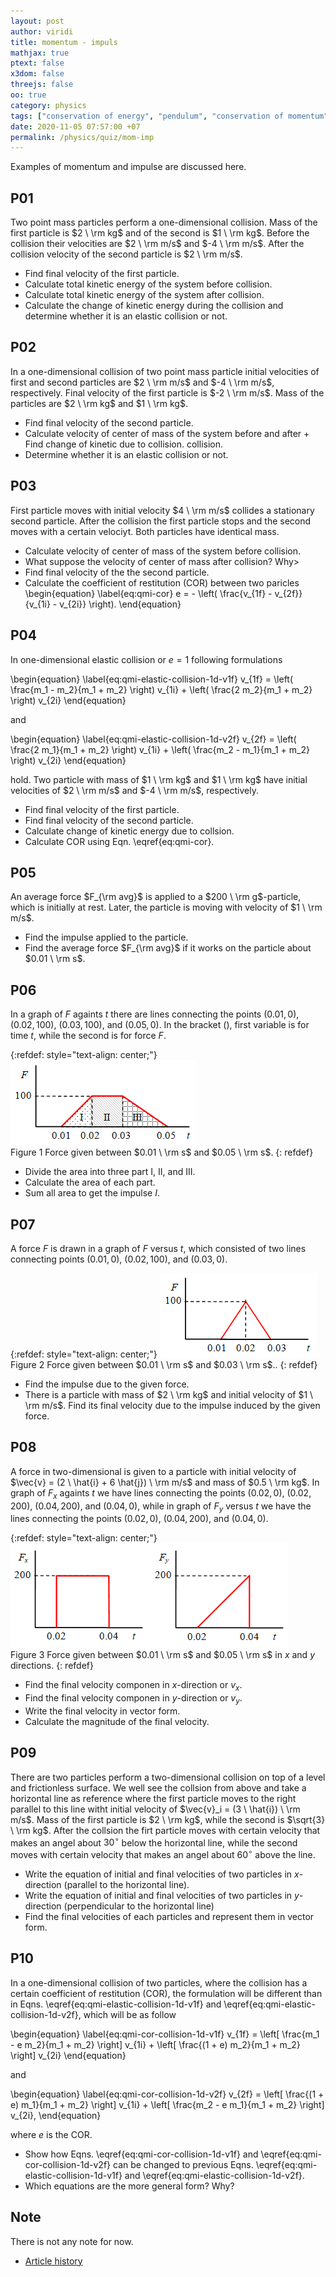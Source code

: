 ```yaml
---
layout: post
author: viridi
title: momentum - impuls
mathjax: true
ptext: false
x3dom: false
threejs: false
oo: true
category: physics
tags: ["conservation of energy", "pendulum", "conservation of momentum", "impulse", "elastic collision"]
date: 2020-11-05 07:57:00 +07
permalink: /physics/quiz/mom-imp
---
```

Examples of momentum and impulse are discussed here.

## P01
Two point mass particles perform a one-dimensional collision. Mass of the first particle is $2 \ \rm kg$ and of the second is $1 \ \rm kg$. Before the collision their velocities are $2 \ \rm m/s$ and $-4 \ \rm m/s$. After the collision velocity of the second particle is $2 \ \rm m/s$.
+ Find final velocity of the first particle.
+ Calculate total kinetic energy of the system before collision.
+ Calculate total kinetic energy of the system after collision.
+ Calculate the change of kinetic energy during the collision and determine whether it is an elastic collision or not.


## P02
In a one-dimensional collision of two point mass particle initial velocities of first and second particles are $2 \ \rm m/s$ and $-4 \ \rm m/s$, respectively. Final velocity of the first particle is $-2 \ \rm m/s$. Mass of the particles are $2 \ \rm kg$ and $1 \ \rm kg$.
+ Find final velocity of the second particle.
+ Calculate velocity of center of mass of the system before and after + Find change of kinetic due to collision.
collision.
+ Determine whether it is an elastic collision or not.


## P03
First particle moves with initial velocity $4 \ \rm m/s$ collides a stationary second particle. After the collision the first particle stops and the second moves with a certain velociyt. Both particles have identical mass.
+ Calculate velocity of center of mass of the system before collision.
+ What suppose the velocity of center of mass after collision? Why>
+ Find final velocity of the the second particle.
+ Calculate the coefficient of restitution (COR) between two paricles
\begin{equation}
\label{eq:qmi-cor}
e = - \left( \frac{v_{1f} - v_{2f}}{v_{1i} - v_{2i}} \right).
\end{equation}


## P04
In one-dimensional elastic collision or $e = 1$ following formulations

\begin{equation}
\label{eq:qmi-elastic-collision-1d-v1f}
v_{1f} = \left( \frac{m_1 - m_2}{m_1 + m_2} \right) v_{1i} + \left( \frac{2 m_2}{m_1 + m_2} \right) v_{2i}
\end{equation}

and

\begin{equation}
\label{eq:qmi-elastic-collision-1d-v2f}
v_{2f} = \left( \frac{2 m_1}{m_1 + m_2} \right) v_{1i} + \left( \frac{m_2 - m_1}{m_1 + m_2} \right) v_{2i}
\end{equation}

hold. Two particle with mass of $1 \ \rm kg$ and $1 \ \rm kg$ have initial velocities of $2 \ \rm m/s$ and $-4 \ \rm m/s$, respectively.

+ Find final velocity of the first particle.
+ Find final velocity of the second particle.
+ Calculate change of kinetic energy due to collsion.
+ Calculate COR using Eqn. \eqref{eq:qmi-cor}.


## P05
An average force $F_{\rm avg}$ is applied to a $200 \ \rm g$-particle, which is initially at rest. Later, the particle is moving with velocity of $1 \ \rm m/s$.
+ Find the impulse applied to the particle.
+ Find the average force $F_{\rm avg}$ if it works on the particle about $0.01 \ \rm s$.


## P06
In a graph of $F$ againts $t$ there are lines connecting the points $(0.01, 0)$, $(0.02, 100)$, $(0.03, 100)$, and $(0.05, 0)$. In the bracket $()$, first variable is for time $t$, while the second is for force $F$.

{:refdef: style="text-align: center;"}
![..](/assets/img/phys/imp-force-00.png)
<br />
Figure <a name="fig:qmi-imp-force-00">1</a> Force given between $0.01 \ \rm s$ and $0.05 \ \rm s$.
{: refdef}

+ Divide the area into three part I, II, and III.
+ Calculate the area of each part.
+ Sum all area to get the impulse $I$.


## P07
A force $F$ is drawn in a graph of $F$ versus $t$, which consisted of two lines connecting points $(0.01, 0)$, $(0.02, 100)$, and $(0.03, 0)$.

{:refdef: style="text-align: center;"}
![..](/assets/img/phys/imp-force-01.png)
<br />
Figure <a name="fig:qmi-imp-force-01">2</a> Force given between $0.01 \ \rm s$ and $0.03 \ \rm s$..
{: refdef}

+ Find the impulse due to the given force.
+ There is a particle with mass of $2 \ \rm kg$ and initial velocity of $1 \ \rm m/s$. Find its final velocity due to the impulse induced by the given force.


## P08
A force in two-dimensional is given to a particle with initial velocity of $\vec{v} = (2 \ \hat{i} + 6 \hat{j}) \ \rm m/s$ and mass of $0.5 \ \rm kg$. In graph of $F_x$ againts $t$ we have lines connecting the points $(0.02, 0)$, $(0.02, 200)$, $(0.04, 200)$, and $(0.04, 0)$, while in graph of $F_y$ versus $t$ we have the lines connecting the points $(0.02, 0)$, $(0.04, 200)$, and $(0.04, 0)$.

{:refdef: style="text-align: center;"}
![..](/assets/img/phys/imp-force-02.png)
<br />
Figure <a name="fig:qmi-imp-force-02">3</a> Force given between $0.01 \ \rm s$ and $0.05 \ \rm s$ in $x$ and $y$ directions.
{: refdef}

+ Find the final velocity componen in $x$-direction or $v_x$.
+ Find the final velocity componen in $y$-direction or $v_y$.
+ Write the final velocity in vector form.
+ Calculate the magnitude of the final velocity.


## P09
There are two particles perform a two-dimensional collision on top of a level and frictionless surface. We well see the collsion from above and take a horizontal line as reference where the first particle moves to the right parallel to this line witht initial velocity of $\vec{v}_i = (3 \ \hat{i}) \ \rm m/s$. Mass of the first particle is $2 \ \rm kg$, while the second is $\sqrt{3} \ \rm kg$. After the collsion the firt particle moves with certain velocity that makes an angel about $30^\circ$ below the horizontal line, while the second moves with certain velocity that makes an angel about $60^\circ$ above the line.
+ Write the equation of initial and final velocities of two particles in $x$-direction (parallel to the horizontal line).
+ Write the equation of initial and final velocities of two particles in $y$-direction (perpendicular to the horizontal line)
+ Find the final velocities of each particles and represent them in vector form.


## P10
In a one-dimensional collision of two particles, where the collision has a certain coefficient of restitution (COR), the formulation will be different than in Eqns. \eqref{eq:qmi-elastic-collision-1d-v1f} and \eqref{eq:qmi-elastic-collision-1d-v2f}, which will be as follow

\begin{equation}
\label{eq:qmi-cor-collision-1d-v1f}
v_{1f} = \left[ \frac{m_1 - e m_2}{m_1 + m_2} \right] v_{1i} + \left[ \frac{(1 + e) m_2}{m_1 + m_2} \right] v_{2i}
\end{equation}

and

\begin{equation}
\label{eq:qmi-cor-collision-1d-v2f}
v_{2f} = \left[ \frac{(1 + e) m_1}{m_1 + m_2} \right] v_{1i} + \left[ \frac{m_2 - e m_1}{m_1 + m_2} \right] v_{2i},
\end{equation}

where $e$ is the COR.
+ Show how Eqns. \eqref{eq:qmi-cor-collision-1d-v1f} and \eqref{eq:qmi-cor-collision-1d-v2f} can be changed to previous Eqns. \eqref{eq:qmi-elastic-collision-1d-v1f} and \eqref{eq:qmi-elastic-collision-1d-v2f}.
+ Which equations are the more general form? Why?


## Note
There is not any note for now.

+ [Article history](https://github.com/butiran/butiran.github.io/commits/master/_posts/phys/quiz/2020-11-05-momentum-impulse.md)
